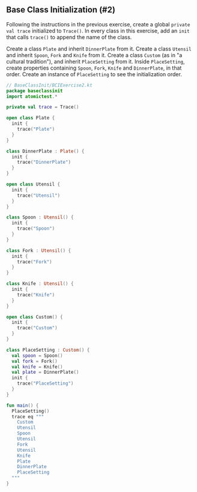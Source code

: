 ## Base Class Initialization (#2)

Following the instructions in the previous exercise, create a global `private`
`val trace` initialized to `Trace()`. In every class in this exercise, add an
`init` that calls `trace()` to append the name of the class.

Create a class `Plate` and inherit `DinnerPlate` from it. Create a class
`Utensil` and inherit `Spoon`, `Fork` and `Knife` from it. Create a class
`Custom` (as in "a cultural tradition"), and inherit `PlaceSetting` from it.
Inside `PlaceSetting`, create properties containing `Spoon`, `Fork`, `Knife`
and `DinnerPlate`, in that order. Create an instance of `PlaceSetting` to see
the initialization order.

```kotlin
// BaseClassInit/BCIExercise2.kt
package baseclassinit
import atomictest.*

private val trace = Trace()

open class Plate {
  init {
    trace("Plate")
  }
}

class DinnerPlate : Plate() {
  init {
    trace("DinnerPlate")
  }
}

open class Utensil {
  init {
    trace("Utensil")
  }
}

class Spoon : Utensil() {
  init {
    trace("Spoon")
  }
}

class Fork : Utensil() {
  init {
    trace("Fork")
  }
}

class Knife : Utensil() {
  init {
    trace("Knife")
  }
}

open class Custom() {
  init {
    trace("Custom")
  }
}

class PlaceSetting : Custom() {
  val spoon = Spoon()
  val fork = Fork()
  val knife = Knife()
  val plate = DinnerPlate()
  init {
    trace("PlaceSetting")
  }
}

fun main() {
  PlaceSetting()
  trace eq """
    Custom
    Utensil
    Spoon
    Utensil
    Fork
    Utensil
    Knife
    Plate
    DinnerPlate
    PlaceSetting
  """
}
```